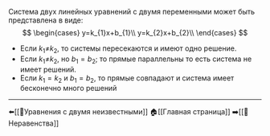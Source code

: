 Система двух линейных уравнений с двумя переменными может быть представлена в виде:
$$
\begin{cases}
y=k_{1}x+b_{1}\\
y=k_{2}x+b_{2}\\
\end{cases}
$$
- Если $k_{1}$≠$k_{2}$, то системы пересекаются и имеют одно решение.
- Если  $k_{1}$≠$k_{2}$, но $b_{1}=b_{2}$; то прямые параллельны то есть система не имеет решений.
- Если $k_{1}=k_{2}$ и  $b_{1}=b_{2}$, то прямые совпадают и система имеет бесконечно много решений

---
⬅️[[📒Уравнения с двумя неизвестными]]
🏠[[Главная страница]]
➡️[[📒Неравенства]]